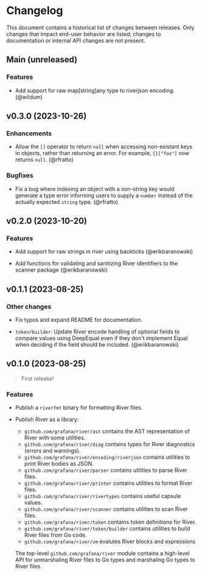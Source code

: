 # Changelog

This document contains a historical list of changes between releases. Only
changes that impact end-user behavior are listed; changes to documentation or
internal API changes are not present.

Main (unreleased)
-----------------

### Features

- Add support for raw map[string]any type to riverjson encoding. (@wildum)

v0.3.0 (2023-10-26)
-------------------

### Enhancements

- Allow the `[]` operator to return `null` when accessing non-existant keys in
  objects, rather than returning an error. For example, `{}["foo"]` now returns
  `null`. (@rfratto)

### Bugfixes

- Fix a bug where indexing an object with a non-string key would generate a
  type error informing users to supply a `number` instead of the actually
  expected `string` type. (@rfratto)

v0.2.0 (2023-10-20)
-------------------

### Features

- Add support for raw strings in river using backticks (@erikbaranowski)

- Add functions for validating and sanitizing River identifiers to the scanner package (@erikbaranowski)

v0.1.1 (2023-08-25)
-------------------

### Other changes

- Fix typos and expand README for documentation.

- `token/builder`: Update River encode handling of optional fields to compare values using
  DeepEqual even if they don't implement Equal when deciding if the field
  should be included. (@erikbaranowski)

v0.1.0 (2023-08-25)
-------------------

> First release!

### Features

- Publish a `riverfmt` binary for formatting River files.

- Publish River as a library:

  - `github.com/grafana/river/ast` contains the AST representation of River with some utilities.
  - `github.com/grafana/river/diag` contains types for River diagnostics (errors and warnings).
  - `github.com/grafana/river/encoding/riverjson` contains utilities to print River bodies as JSON.
  - `github.com/grafana/river/parser` contains utilities to parse River files.
  - `github.com/grafana/river/printer` contains utilities to format River files.
  - `github.com/grafana/river/rivertypes` contains useful capsule values.
  - `github.com/grafana/river/scanner` contains utilities to scan River files.
  - `github.com/grafana/river/token` contains token definitions for River.
  - `github.com/grafana/river/token/builder` contains utilities to build River files from Go code.
  - `github.com/grafana/river/vm` evalutes River blocks and expressions

  The top-level `github.com/grafana/river` module contains a high-level API for
  unmarshaling River files to Go types and marshaling Go types to River files.
